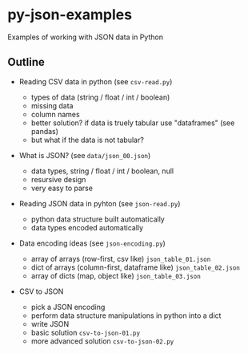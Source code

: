 # py-json-examples

Examples of working with JSON data in Python

## Outline

- Reading CSV data in python (see `csv-read.py`)
  - types of data (string / float / int / boolean)
  - missing data
  - column names
  - better solution? if data is truely tabular use "dataframes" (see pandas)
  - but what if the data is not tabular?

- What is JSON? (see `data/json_00.json`)
  - data types, string / float / int / boolean, null
  - resursive design
  - very easy to parse

- Reading JSON data in pyhton (see `json-read.py`)
  - python data structure built automatically
  - data types encoded automatically

- Data encoding ideas (see `json-encoding.py`)
  - array of arrays (row-first, csv like) `json_table_01.json`
  - dict of arrays (column-first, dataframe like) `json_table_02.json`
  - array of dicts (map, object like) `json_table_03.json`

- CSV to JSON
  - pick a JSON encoding
  - perform data structure manipulations in python into a dict
  - write JSON
  - basic solution `csv-to-json-01.py`
  - more advanced solution `csv-to-json-02.py`
